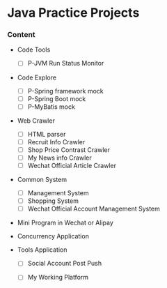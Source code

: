 # Java Practice Projects

<h3 id="content">Content</h3>

- Code Tools
  - [ ] P-JVM Run Status Monitor

- Code Explore

  - [ ] P-Spring framework mock
  - [ ] P-Spring Boot mock
  - [ ] P-MyBatis mock

- Web Crawler

  - [ ] HTML parser
  - [ ] Recruit Info Crawler
  - [ ] Shop Price Contrast Crawler
  - [ ] My News info Crawler
  - [ ] Wechat Official Article Crawler

- Common System

  - [ ] Management System
  - [ ] Shopping System
  - [ ] Wechat Official Account Management System

- Mini Program in Wechat or Alipay 

- Concurrency Application

- Tools Application

  - [ ] Social Account Post Push
  - [ ] My Working Platform

    

